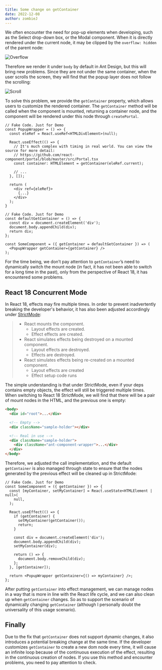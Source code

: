 ```yaml
---
title: Some change on getContainer
date: 2022-12-08
author: zombieJ
---
```


We often encounter the need for pop-up elements when developing, such as the Select drop-down box, or the Modal component. When it is directly rendered under the current node, it may be clipped by the `overflow: hidden` of the parent node:

![Overflow](https://mdn.alipayobjects.com/huamei_7uahnr/afts/img/A*Noh-TYJ0BdcAAAAAAAAAAAAADrJ8AQ/original)

Therefore we render it under `body` by default in Ant Design, but this will bring new problems. Since they are not under the same container, when the user scrolls the screen, they will find that the popup layer does not follow the scrolling:

![Scroll](https://mdn.alipayobjects.com/huamei_7uahnr/afts/img/A*d44KQqkTX90AAAAAAAAAAAAADrJ8AQ/original)

To solve this problem, we provide the `getContainer` property, which allows users to customize the rendered container. The `getContainer` method will be called when the component is mounted, returning a container node, and the component will be rendered under this node through `createPortal`.

```tsx
// Fake Code. Just for Demo
const PopupWrapper = () => {
  const eleRef = React.useRef<HTMLDivElement>(null);

  React.useEffect(() => {
    // It's much complex with timing in real world. You can view the source for more detail:
    // https://github.com/react-component/portal/blob/master/src/Portal.tsx
    const container: HTMLElement = getContainer(eleRef.current);

    // ...
  }, []);

  return (
    <div ref={eleRef}>
      {...}
    </div>
  );
}
```

```tsx
// Fake Code. Just for Demo
const defaultGetContainer = () => {
  const div = document.createElement('div');
  document.body.appendChild(div);
  return div;
};

const SomeComponent = ({ getContainer = defaultGetContainer }) => (
  <PopupWrapper getContainer={getContainer} />
);
```

For the time being, we don’t pay attention to `getContainer`’s need to dynamically switch the mount node (in fact, it has not been able to switch for a long time in the past), only from the perspective of React 18, it has encountered some problems.

## React 18 Concurrent Mode

In React 18, effects may fire multiple times. In order to prevent inadvertently breaking the developer's behavior, it has also been adjusted accordingly under [StrictMode](https://reactjs.org/docs/strict-mode.html):

> - React mounts the component.
>   - Layout effects are created.
>   - Effect effects are created.
> - React simulates effects being destroyed on a mounted component.
>   - Layout effects are destroyed.
>   - Effects are destroyed.
> - React simulates effects being re-created on a mounted component.
>   - Layout effects are created
>   - Effect setup code runs

The simple understanding is that under StrictMode, even if your deps contains empty objects, the effect will still be triggered multiple times. When switching to React 18 StrictMode, we will find that there will be a pair of mount nodes in the HTML, and the previous one is empty:

```html
<body>
  <div id="root">...</div>

  <!-- Empty -->
  <div className="sample-holder"></div>

  <!-- Real in use -->
  <div className="sample-holder">
    <div className="ant-component-wrapper">...</div>
  </div>
</body>
```

Therefore, we adjusted the call implementation, and the default `getContainer` is also managed through state to ensure that the nodes generated by the previous effect will be cleaned up in StrictMode:

```tsx
// Fake Code. Just for Demo
const SomeComponent = ({ getContainer }) => {
  const [myContainer, setMyContainer] = React.useState<HTMLElement | null>(
    null,
  );

  React.useEffect(() => {
    if (getContainer) {
      setMyContainer(getContainer());
      return;
    }

    const div = document.createElement('div');
    document.body.appendChild(div);
    setMyContainer(div);

    return () => {
      document.body.removeChild(div);
    };
  }, [getContainer]);

  return <PopupWrapper getContainer={() => myContainer} />;
};
```

After putting `getContainer` into effect management, we can manage nodes in a way that is more in line with the React life cycle, and we can also clean up when `getContainer` changes. So as to support the scenario of dynamically changing `getContainer` (although I personally doubt the universality of this usage scenario).

## Finally

Due to the fix that `getContainer` does not support dynamic changes, it also introduces a potential breaking change at the same time. If the developer customizes `getContainer` to create a new dom node every time, it will cause an infinite loop because of the continuous execution of the effect, resulting in the continuous creation of nodes. If you use this method and encounter problems, you need to pay attention to check.
